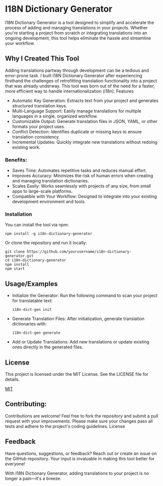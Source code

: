 # **I18N Dictionary Generator**

I18N Dictionary Generator is a tool designed to simplify and accelerate the process of adding and managing translations in your projects. Whether you're starting a project from scratch or integrating translations into an ongoing development, this tool helps eliminate the hassle and streamline your workflow.

## Why I Created This Tool

Adding translations partway through development can be a tedious and error-prone task. I built I18N Dictionary Generator after experiencing firsthand the challenges of retrofitting translation functionality into a project that was already underway. This tool was born out of the need for a faster, more efficient way to handle internationalization (i18n).
Features

- Automatic Key Generation: Extracts text from your project and generates structured translation keys.
- Multi-Language Support: Easily manage translations for multiple languages in a single, organized workflow.
- Customizable Output: Generate translation files in JSON, YAML, or other formats your project uses.
- Conflict Detection: Identifies duplicate or missing keys to ensure translation consistency.
- Incremental Updates: Quickly integrate new translations without redoing existing work.

### Benefits:

- Saves Time: Automates repetitive tasks and reduces manual effort.
- Improves Accuracy: Minimizes the risk of human errors when creating and managing translation dictionaries.
- Scales Easily: Works seamlessly with projects of any size, from small apps to large-scale platforms.
- Compatible with Your Workflow: Designed to integrate into your existing development environment and tools.

### Installation

You can install the tool via npm:

```shell
npm install -g i18n-dictionary-generator
```

Or clone the repository and run it locally:

```shell
git clone https://github.com/yourusername/i18n-dictionary-generator.git
cd i18n-dictionary-generator
npm install
npm start
```

## Usage/Examples

- Initialize the Generator: Run the following command to scan your project for translatable text:

  ```shell
  i18n-dict-gen init
  ```

- Generate Translation Files: After initialization, generate translation dictionaries with:
  ```console
  i18n-dict-gen generate
  ```
- Add or Update Translations: Add new translations or update existing ones directly in the generated files.

## License

This project is licensed under the MIT License. See the LICENSE file for details.

[MIT](https://choosealicense.com/licenses/mit/)

## Contributing:

Contributions are welcome! Feel free to fork the repository and submit a pull request with your improvements. Please make sure your changes pass all tests and adhere to the project's coding guidelines.
License

## Feedback

Have questions, suggestions, or feedback? Reach out or create an issue on the GitHub repository. Your input is invaluable in making this tool better for everyone!

With I18N Dictionary Generator, adding translations to your project is no longer a pain—it's a breeze.
